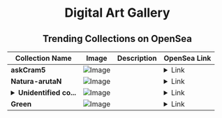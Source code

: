 <div align="center">

# Digital Art Gallery

## Trending Collections on OpenSea

| Collection Name                       | Image                                                                                     | Description                       | OpenSea Link                                                                                          |
|---------------------------------------|-------------------------------------------------------------------------------------------|-----------------------------------|--------------------------------------------------------------------------------------------------------|
| **askCram5** | ![Image](https://i.seadn.io/s/raw/files/b51dea3a4539db7c3a6a48edc8cf551c.png?w=500&auto=format?w=200&auto=format) |  | <details><summary>Link</summary>[askCram5](https://opensea.io/collection/askcram5)</details> |
| **Natura-arutaN** | ![Image](https://i.seadn.io/s/raw/files/456e1de9ad98fe59f21a3a41cee9e0b3.jpg?w=500&auto=format?w=200&auto=format) |  | <details><summary>Link</summary>[Natura-arutaN](https://opensea.io/collection/natura-arutan)</details> |
| **<details><summary>Unidentified co...</summary>Unidentified contract abf8e630-73ab-4f34-aaee-599da3d23437</details>** | ![Image](https://i.seadn.io/s/raw/files/a837708742ad8afcb35eb60ba787976d.jpg?w=500&auto=format?w=200&auto=format) |  | <details><summary>Link</summary>[Unidentified contract abf8e630-73ab-4f34-aaee-599da3d23437](https://opensea.io/collection/unidentified-contract-abf8e630-73ab-4f34-aaee-599d)</details> |
| **Green** | ![Image](https://raw.seadn.io/files/941ed613d75d0b732d18a518ea952f6d.svg?w=200&auto=format) |  | <details><summary>Link</summary>[Green](https://opensea.io/collection/green-544)</details> |

</div>
